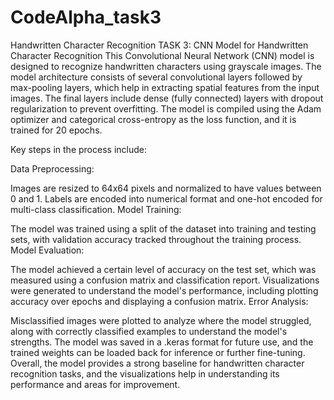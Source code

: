 # CodeAlpha_task3
Handwritten Character Recognition
TASK 3:
 CNN Model for Handwritten Character Recognition
This Convolutional Neural Network (CNN) model is designed to recognize handwritten characters using grayscale images. The model architecture consists of several convolutional layers followed by max-pooling layers, which help in extracting spatial features from the input images. The final layers include dense (fully connected) layers with dropout regularization to prevent overfitting. The model is compiled using the Adam optimizer and categorical cross-entropy as the loss function, and it is trained for 20 epochs.

Key steps in the process include:

Data Preprocessing:

Images are resized to 64x64 pixels and normalized to have values between 0 and 1.
Labels are encoded into numerical format and one-hot encoded for multi-class classification.
Model Training:

The model was trained using a split of the dataset into training and testing sets, with validation accuracy tracked throughout the training process.
Model Evaluation:

The model achieved a certain level of accuracy on the test set, which was measured using a confusion matrix and classification report.
Visualizations were generated to understand the model's performance, including plotting accuracy over epochs and displaying a confusion matrix.
Error Analysis:

Misclassified images were plotted to analyze where the model struggled, along with correctly classified examples to understand the model's strengths.
The model was saved in a .keras format for future use, and the trained weights can be loaded back for inference or further fine-tuning. Overall, the model provides a strong baseline for handwritten character recognition tasks, and the visualizations help in understanding its performance and areas for improvement.
